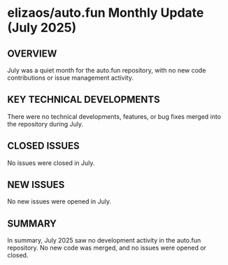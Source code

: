 # elizaos/auto.fun Monthly Update (July 2025)

## OVERVIEW
July was a quiet month for the auto.fun repository, with no new code contributions or issue management activity.

## KEY TECHNICAL DEVELOPMENTS
There were no technical developments, features, or bug fixes merged into the repository during July.

## CLOSED ISSUES
No issues were closed in July.

## NEW ISSUES
No new issues were opened in July.

## SUMMARY
In summary, July 2025 saw no development activity in the auto.fun repository. No new code was merged, and no issues were opened or closed.
